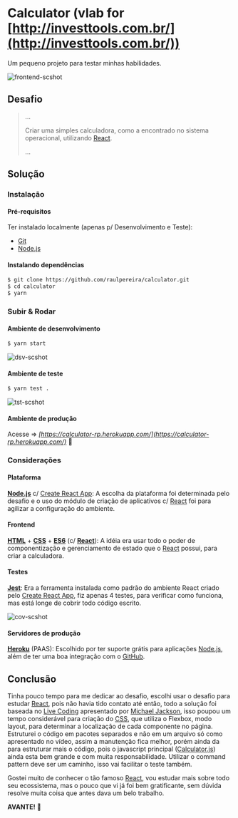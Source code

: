 # Calculator (vlab for [http://investtools.com.br/](http://investtools.com.br/))

Um pequeno projeto para testar minhas habilidades.

![frontend-scshot](../master/scshot/frontend-scshot.png)

## Desafio

> ...
>
> Criar uma simples calculadora, como a encontrado no sistema operacional, utilizando [React](https://facebook.github.io/react/).
>
> ...

## Solução

### Instalação

#### Pré-requisitos

Ter instalado localmente (apenas p/ Desenvolvimento e Teste):
- [Git](https://git-scm.com/)
- [Node.js](https://nodejs.org/)


#### Instalando dependências

```bash
$ git clone https://github.com/raulpereira/calculator.git
$ cd calculator
$ yarn
```

### Subir & Rodar

#### Ambiente de desenvolvimento

```bash
$ yarn start
```
![dsv-scshot](../master/scshot/dsv-scshot.png)

#### Ambiente de teste

```bash
$ yarn test .
```
![tst-scshot](../master/scshot/tst-scshot.png)

#### Ambiente de produção

Acesse => *[https://calculator-rp.herokuapp.com/](https://calculator-rp.herokuapp.com/)* :clap:

### Considerações

#### Plataforma

**[Node.js](https://nodejs.org/)** c/ [Create React App](https://github.com/facebookincubator/create-react-app): A escolha da plataforma foi determinada pelo desafio e o uso do módulo de criação de aplicativos c/ [React](https://facebook.github.io/react/) foi para agilizar a configuração do ambiente.

#### Frontend

**[HTML](https://w3.org/html/)** + **[CSS](https://w3.org/Style/CSS/)** + **[ES6](https://www.ecma-international.org/ecma-262/6.0/)** (c/ **[React](https://facebook.github.io/react/)**): A idéia era usar todo o poder de componentização e gerenciamento de estado que o [React](https://facebook.github.io/react/) possui, para criar a calculadora.

#### Testes

**[Jest](https://facebook.github.io/jest/)**: Era a ferramenta instalada como padrão do ambiente React criado pelo [Create React App](https://github.com/facebookincubator/create-react-app), fiz apenas 4 testes, para verificar como funciona, mas está longe de cobrir todo código escrito.

![cov-scshot](../master/scshot/cov-scshot.png)

#### Servidores de produção

**[Heroku](https://heroku.com)** (PAAS): Escolhido por ter suporte grátis para aplicações [Node.js](https://nodejs.org/), além de ter uma boa integração com o [GitHub](https://github.com/).

## Conclusão

Tinha pouco tempo para me dedicar ao desafio, escolhi usar o desafio para estudar [React](https://facebook.github.io/react/), pois não havia tido contato até então, todo a solução foi baseada no [Live Coding](https://youtu.be/ZtU7Mhf9vN8) apresentado por [Michael Jackson](https://twitter.com/mjackson), isso poupou um tempo considerável para criação do [CSS](https://w3.org/Style/CSS/), que utiliza o Flexbox, modo layout, para determinar a localização de cada componente no página. Estruturei o código em pacotes separados e não em um arquivo só como apresentado no vídeo, assim a manutenção fica melhor, porém ainda da para estruturar mais o código, pois o javascript principal ([Calculator.js](../master/src/components/Calculator/Calculator.js)) ainda esta bem grande e com muita responsabilidade. Utilizar o command pattern deve ser um caminho, isso vai facilitar o teste também.

Gostei muito de conhecer o tão famoso [React](https://facebook.github.io/react/), vou estudar mais sobre todo seu ecossistema, mas o pouco que vi já foi bem gratificante, sem dúvida resolve muita coisa que antes dava um belo trabalho.

**AVANTE!** :muscle:
